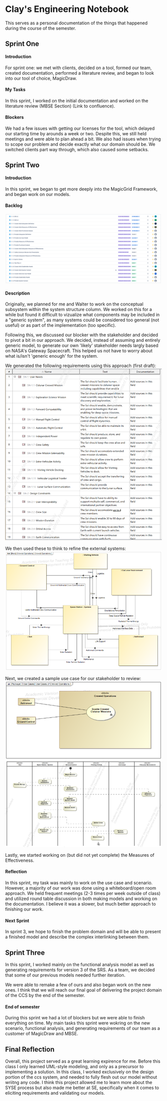 # Clay's Engineering Notebook
This serves as a personal documentation of the things that happened during the course of the semester.
## Sprint One
#### Introduction
For sprint one: we met with clients, decided on a tool, formed our team, created documentation, performed a literature review, and began to look into our tool of choice, MagicDraw.
#### My Tasks
In this sprint, I worked on the initial documentation and worked on the literature review (MBSE Section) (Link to confluence). 
#### Blockers
We had a few issues with getting our licenses for the tool, which delayed our starting time by arounds a week or two. Despite this, we still held meetings and were able to plan ahead a bit.
We also had issues when trying to scope our problem and decide exactly what our domain should be. We switched clients part way through, which also caused some setbacks.


## Sprint Two
#### Introduction
In this sprint, we began to get more deeply into the MagicGrid Framework, and began work on our models.
#### Backlog
![Sprint 2 Backlog](./resources/sprint2_sc.png)
#### Description
Originally, we planned for me and Walter to work on the conceptual subsystem 
within the system structure column. We worked on this for a while but found
it difficult to vizualize what components may be included in a "generic system",
as many systems could be considered too general (not useful) or as part of the 
implementation (too specific). 

Following this, we discussed our blocker with the stakeholder and decided
to pivot a bit in our approach. We decided, instead of assuming and entirely
generic model, to generate our own 'likely' stakeholder needs largly based on 
NASA's Gateway Spacecraft. This helped us not have to worry about what is/isn't
'generic enough' for the system. 

We generated the following requirements using this approach (first draft):
![Stakeholder needs](./resources/stakeholder.png)

We then used these to think to refine the external systems:
![Context Model](./resources/context.png)

Next, we created a sample use case for our stakeholder to review:
![usecase](./resources/usecase.png)
![scenario](./resources/scenario.png)

Lastly, we started working on (but did not yet complete) the Measures of Effectiveness.

#### Reflection
In this sprint, my task was mainly to work on the use case and scenario. However,
a majority of our work was done using a whiteboard/open room approach. We held 
frequent meetings (2-3 times per week outside of class) and utilized round
table discussion in both making models and working on the documentation. I believe 
it was a slower, but much better approach to finishing our work.

#### Next Sprint
In sprint 3, we hope to finish the problem domain and will be able to present
a finished model and describe the complex interlinking between them.

## Sprint Three
In this sprint, I worked mainly on the functional analysis model as well as generating
requirements for version 3 of the SRS. As a team, we decided that some of our previous
models needed further iteration.

We were able to remake a few of ours and also began work on the new ones. I think that we will
reach our final goal of delivering the project domain of the CCS by the end of the semester.

#### End of semester
During this sprint we had a lot of blockers but we were able to finish everything on time. My main tasks this sprint were wokring on the new scenario, functional analysis, and generating requirements of our team as a customer of MagicDraw and MBSE.

## Final Reflection
Overall, this project served as a great learning expirence for me. Before this class I only learned UML-style modeling, and only as a precursor to implementing a solution. In this class, I worked exclusively on the design portion of the ccs system, and needed to fully flesh out our model without wriitng any code. I think this project allowed me to learn more about the SYSE process but also made me better at SE, specifically when it comes to eliciting requirements and validating our models.
